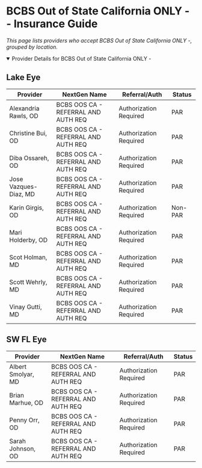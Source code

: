 # BCBS Out of State California ONLY - - Insurance Guide

*This page lists providers who accept BCBS Out of State California ONLY -, grouped by location.*

<details open><summary>Provider Details for BCBS Out of State California ONLY -</summary>

## Lake Eye 

| Provider | NextGen Name | Referral/Auth | Status |
|----------|-------------|--------------|--------|
| Alexandria Rawls, OD | BCBS OOS CA - REFERRAL AND AUTH REQ | Authorization Required | PAR |
| Christine Bui, OD | BCBS OOS CA - REFERRAL AND AUTH REQ | Authorization Required | PAR |
| Diba Ossareh, OD | BCBS OOS CA - REFERRAL AND AUTH REQ | Authorization Required | PAR |
| Jose Vazques-Diaz, MD | BCBS OOS CA - REFERRAL AND AUTH REQ | Authorization Required | PAR |
| Karin Girgis, OD | BCBS OOS CA - REFERRAL AND AUTH REQ | Authorization Required | Non-PAR |
| Mari Holderby, OD | BCBS OOS CA - REFERRAL AND AUTH REQ | Authorization Required | PAR |
| Scot Holman, MD | BCBS OOS CA - REFERRAL AND AUTH REQ | Authorization Required | PAR |
| Scott Wehrly, MD | BCBS OOS CA - REFERRAL AND AUTH REQ | Authorization Required | PAR |
| Vinay Gutti, MD | BCBS OOS CA - REFERRAL AND AUTH REQ | Authorization Required | PAR |

## SW FL Eye

| Provider | NextGen Name | Referral/Auth | Status |
|----------|-------------|--------------|--------|
| Albert Smolyar, MD | BCBS OOS CA - REFERRAL AND AUTH REQ | Authorization Required | PAR |
| Brian Marhue, OD | BCBS OOS CA - REFERRAL AND AUTH REQ | Authorization Required | PAR |
| Penny Orr, OD | BCBS OOS CA - REFERRAL AND AUTH REQ | Authorization Required | PAR |
| Sarah Johnson, OD | BCBS OOS CA - REFERRAL AND AUTH REQ | Authorization Required | PAR |

</details>

